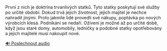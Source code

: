 
První z nich je doktrína trvanlivých statků. Tyto statky poskytují své služby po určité období. Dokud trvá jejich životnost, jejich majitel je nechce nahradit jinými. Proto jakmile lidé provedli své nákupy, poptávka po nových výrobcích klesá. Podnikání se nedaří. Oživení je možné až po určité době, když jsou staré domy, automobily, ledničky a podobné statky opotřebovány a jejich majitelé musí nakoupit nové.

[🔊 Poslechnout audio](/data/7-paragraphs/audio/chapter_104/para_012-Prvn-z-nich-je-doktrna-trvanlivch-statk-Tyto.mp3)
